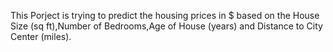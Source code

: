 This Porject is trying to predict the housing prices in $ based on the House Size (sq ft),Number of Bedrooms,Age of House (years) and Distance to City Center (miles).